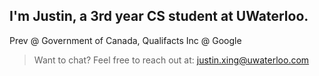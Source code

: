 ## I'm Justin, a 3rd year CS student at UWaterloo.

Prev @ Government of Canada, Qualifacts
Inc @ Google

> Want to chat?
Feel free to reach out at: justin.xing@uwaterloo.com
